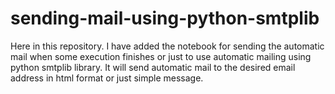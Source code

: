# sending-mail-using-python-smtplib
Here in this repository. I have added the notebook for sending the automatic mail when some execution finishes or just to use automatic mailing using python smtplib library. It will send automatic mail to the desired email address in html format or just simple message.
